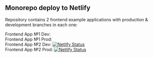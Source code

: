 ## Monorepo deploy to Netlify

Repository contains 2 frontend example applications with production & development branches in each one:

Frontend App №1 Dev: \
Frontend App №1 Prod: \
Frontend App №2 Dev: 
[![Netlify Status](https://api.netlify.com/api/v1/badges/24b9876b-b4b5-4622-9275-97da10fd5219/deploy-status)](https://app.netlify.com/sites/dev2-netlify-deploy-example/deploys) \
Frontend App №2 Prod: 
[![Netlify Status](https://api.netlify.com/api/v1/badges/c4ae3a9a-8d3e-47fd-a993-5467d799193d/deploy-status)](https://app.netlify.com/sites/prod2-netlify-deploy-example/deploys)

